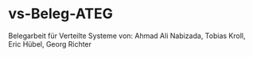 # vs-Beleg-ATEG
Belegarbeit für Verteilte Systeme von: Ahmad Ali Nabizada, Tobias Kroll, Eric Hübel, Georg Richter
